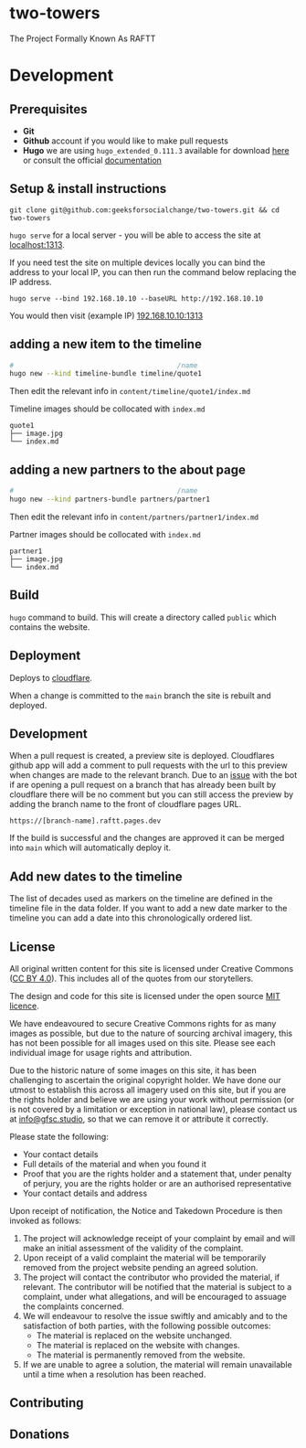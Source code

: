 # two-towers

The Project Formally Known As RAFTT

# Development

## Prerequisites

- **Git**
- **Github** account if you would like to make pull requests
- **Hugo** we are using `hugo_extended_0.111.3` available for download [here](https://github.com/gohugoio/hugo/releases/tag/v0.111.3) or consult the official [documentation](https://gohugo.io/getting-started/installing/)

## Setup & install instructions

`git clone git@github.com:geeksforsocialchange/two-towers.git && cd two-towers`

`hugo serve` for a local server - you will be able to access the site at [localhost:1313](http://localhost:1313/).

If you need test the site on multiple devices locally you can bind the address to your local IP, you can then run the command below replacing the IP address.

`hugo serve --bind 192.168.10.10 --baseURL http://192.168.10.10`

You would then visit (example IP) [192.168.10.10:1313](http://192.168.10.10:1313)

## adding a new item to the timeline

```sh
#                                        /name
hugo new --kind timeline-bundle timeline/quote1
```

Then edit the relevant info in `content/timeline/quote1/index.md`

Timeline images should be collocated with `index.md`

```
quote1
├── image.jpg
└── index.md
```

## adding a new partners to the about page

```sh
#                                        /name
hugo new --kind partners-bundle partners/partner1
```

Then edit the relevant info in `content/partners/partner1/index.md`

Partner images should be collocated with `index.md`

```
partner1
├── image.jpg
└── index.md
```

## Build

`hugo` command to build. This will create a directory called `public` which contains the website.

## Deployment

Deploys to [cloudflare](https://raftt.pages.dev).

When a change is committed to the `main` branch the site is rebuilt and deployed.

## Development

When a pull request is created, a preview site is deployed. Cloudflares github app will add a comment to pull requests with the url to this preview when changes are made to the relevant branch. Due to an [issue](https://community.cloudflare.com/t/pr-comment-only-made-if-additional-commits-pushed/398008) with the bot if are opening a pull request on a branch that has already been built by cloudflare there will be no comment but you can still access the preview by adding the branch name to the front of cloudflare pages URL.

`https://[branch-name].raftt.pages.dev`

If the build is successful and the changes are approved it can be merged into `main` which will automatically deploy it.

## Add new dates to the timeline

The list of decades used as markers on the timeline are defined in the timeline file in the data folder. If you want to add a new date marker to the timeline you can add a date into this chronologically ordered list.

## License

All original written content for this site is licensed under Creative Commons ([CC BY 4.0](https://creativecommons.org/licenses/by/4.0/)). This includes all of the quotes from our storytellers. 

The design and code for this site is licensed under the open source [MIT licence](https://opensource.org/license/mit/).

We have endeavoured to secure Creative Commons rights for as many images as possible, but due to the nature of sourcing archival imagery, this has not been possible for all images used on this site. Please see each individual image for usage rights and attribution.

Due to the historic nature of some images on this site, it has been challenging to ascertain the original copyright holder. We have done our utmost to establish this across all imagery used on this site, but if you are the rights holder and believe we are using your work without permission (or is not covered by a limitation or exception in national law), please contact us at info@gfsc.studio, so that we can remove it or attribute it correctly. 

Please state the following: 

- Your contact details
- Full details of the material and when you found it
- Proof that you are the rights holder and a statement that, under penalty of
perjury, you are the rights holder or are an authorised representative
- Your contact details and address

Upon receipt of notification, the Notice and Takedown Procedure is then invoked as follows:

1. The project will acknowledge receipt of your complaint by email and will make an initial assessment of the validity of the complaint.
2. Upon receipt of a valid complaint the material will be temporarily removed from the project website pending an agreed solution.
3. The project will contact the contributor who provided the material, if relevant. The contributor will be notified that the material is subject to a complaint, under what allegations, and will be encouraged to assuage the complaints concerned.
4. We will endeavour to resolve the issue swiftly and amicably and to the satisfaction of both parties, with the following possible outcomes:
    - The material is replaced on the website unchanged.
    - The material is replaced on the website with changes.
    - The material is permanently removed from the website.
5. If we are unable to agree a solution, the material will remain unavailable until a time when a resolution has been reached.

## Contributing

## Donations
